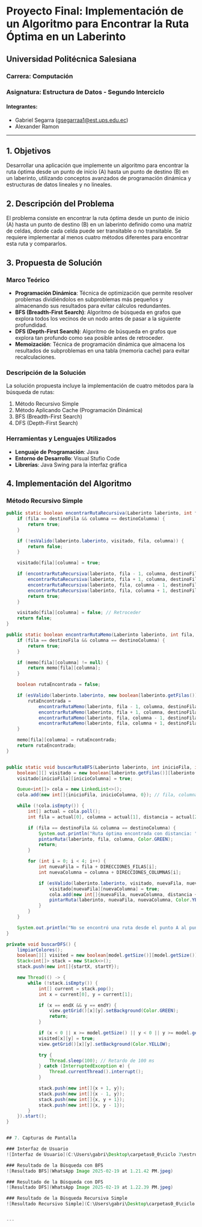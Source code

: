 # Proyecto Final: Implementación de un Algoritmo para Encontrar la Ruta Óptima en un Laberinto

## Universidad Politécnica Salesiana 

### Carrera: Computación
### Asignatura: Estructura de Datos - Segundo Interciclo

#### Integrantes:
- Gabriel Segarra (gsegarraa1@est.ups.edu.ec)
- Alexander Ramon 

---

## 1. Objetivos

Desarrollar una aplicación que implemente un algoritmo para encontrar la ruta óptima desde un punto de inicio (A) hasta un punto de destino (B) en un laberinto, utilizando conceptos avanzados de programación dinámica y estructuras de datos lineales y no lineales.

## 2. Descripción del Problema

El problema consiste en encontrar la ruta óptima desde un punto de inicio (A) hasta un punto de destino (B) en un laberinto definido como una matriz de celdas, donde cada celda puede ser transitable o no transitable. Se requiere implementar al menos cuatro métodos diferentes para encontrar esta ruta y compararlos.

## 3. Propuesta de Solución

### Marco Teórico

- **Programación Dinámica**: Técnica de optimización que permite resolver problemas dividiéndolos en subproblemas más pequeños y almacenando sus resultados para evitar cálculos redundantes.
- **BFS (Breadth-First Search)**: Algoritmo de búsqueda en grafos que explora todos los vecinos de un nodo antes de pasar a la siguiente profundidad.
- **DFS (Depth-First Search)**: Algoritmo de búsqueda en grafos que explora tan profundo como sea posible antes de retroceder.
- **Memoización**: Técnica de programación dinámica que almacena los resultados de subproblemas en una tabla (memoria cache) para evitar recalculaciones.

### Descripción de la Solución

La solución propuesta incluye la implementación de cuatro métodos para la búsqueda de rutas:
1. Método Recursivo Simple
2. Método Aplicando Cache (Programación Dinámica)
3. BFS (Breadth-First Search)
4. DFS (Depth-First Search)

### Herramientas y Lenguajes Utilizados

- **Lenguaje de Programación**: Java
- **Entorno de Desarrollo**: Visual Stufio Code
- **Librerías**: Java Swing para la interfaz gráfica

## 4. Implementación del Algoritmo

### Método Recursivo Simple

```java
public static boolean encontrarRutaRecursiva(Laberinto laberinto, int fila, int columna, int destinoFila, int destinoColumna, boolean[][] visitado) {
    if (fila == destinoFila && columna == destinoColumna) {
        return true;
    }

    if (!esValido(laberinto.laberinto, visitado, fila, columna)) {
        return false;
    }

    visitado[fila][columna] = true;

    if (encontrarRutaRecursiva(laberinto, fila - 1, columna, destinoFila, destinoColumna, visitado) ||
        encontrarRutaRecursiva(laberinto, fila + 1, columna, destinoFila, destinoColumna, visitado) ||
        encontrarRutaRecursiva(laberinto, fila, columna - 1, destinoFila, destinoColumna, visitado) ||
        encontrarRutaRecursiva(laberinto, fila, columna + 1, destinoFila, destinoColumna, visitado)) {
        return true;
    }

    visitado[fila][columna] = false; // Retroceder
    return false;
}

public static boolean encontrarRutaMemo(Laberinto laberinto, int fila, int columna, int destinoFila, int destinoColumna, Boolean[][] memo) {
    if (fila == destinoFila && columna == destinoColumna) {
        return true;
    }

    if (memo[fila][columna] != null) {
        return memo[fila][columna];
    }

    boolean rutaEncontrada = false;

    if (esValido(laberinto.laberinto, new boolean[laberinto.getFilas()][laberinto.getColumnas()], fila, columna)) {
        rutaEncontrada = 
            encontrarRutaMemo(laberinto, fila - 1, columna, destinoFila, destinoColumna, memo) ||
            encontrarRutaMemo(laberinto, fila + 1, columna, destinoFila, destinoColumna, memo) ||
            encontrarRutaMemo(laberinto, fila, columna - 1, destinoFila, destinoColumna, memo) ||
            encontrarRutaMemo(laberinto, fila, columna + 1, destinoFila, destinoColumna, memo);
    }

    memo[fila][columna] = rutaEncontrada;
    return rutaEncontrada;
}


public static void buscarRutaBFS(Laberinto laberinto, int inicioFila, int inicioColumna, int destinoFila, int destinoColumna) {
    boolean[][] visitado = new boolean[laberinto.getFilas()][laberinto.getColumnas()];
    visitado[inicioFila][inicioColumna] = true;

    Queue<int[]> cola = new LinkedList<>();
    cola.add(new int[]{inicioFila, inicioColumna, 0}); // fila, columna, distancia

    while (!cola.isEmpty()) {
        int[] actual = cola.poll();
        int fila = actual[0], columna = actual[1], distancia = actual[2];

        if (fila == destinoFila && columna == destinoColumna) {
            System.out.println("Ruta óptima encontrada con distancia: " + distancia);
            pintarRuta(laberinto, fila, columna, Color.GREEN);
            return;
        }

        for (int i = 0; i < 4; i++) {
            int nuevaFila = fila + DIRECCIONES_FILAS[i];
            int nuevaColumna = columna + DIRECCIONES_COLUMNAS[i];

            if (esValido(laberinto.laberinto, visitado, nuevaFila, nuevaColumna)) {
                visitado[nuevaFila][nuevaColumna] = true;
                cola.add(new int[]{nuevaFila, nuevaColumna, distancia + 1});
                pintarRuta(laberinto, nuevaFila, nuevaColumna, Color.YELLOW);
            }
        }
    }

    System.out.println("No se encontró una ruta desde el punto A al punto B.");
}

private void buscarDFS() {
    limpiarColores();
    boolean[][] visited = new boolean[model.getSize()][model.getSize()];
    Stack<int[]> stack = new Stack<>();
    stack.push(new int[]{startX, startY});

    new Thread(() -> {
        while (!stack.isEmpty()) {
            int[] current = stack.pop();
            int x = current[0], y = current[1];

            if (x == endX && y == endY) {
                view.getGrid()[x][y].setBackground(Color.GREEN);
                return;
            }

            if (x < 0 || x >= model.getSize() || y < 0 || y >= model.getSize() || visited[x][y] || model.isBlocked(x, y)) continue;
            visited[x][y] = true;
            view.getGrid()[x][y].setBackground(Color.YELLOW);

            try {
                Thread.sleep(100); // Retardo de 100 ms
            } catch (InterruptedException e) {
                Thread.currentThread().interrupt();
            }

            stack.push(new int[]{x + 1, y});
            stack.push(new int[]{x - 1, y});
            stack.push(new int[]{x, y + 1});
            stack.push(new int[]{x, y - 1});
        }
    }).start();
}


## 7. Capturas de Pantalla

### Interfaz de Usuario
![Interfaz de Usuario](C:\Users\gabri\Desktop\carpetas0_0\ciclo 3\estructura\ProyectoFinal\WhatsApp Image 2025-02-19 at 1.23.08 PM.jpeg)

### Resultado de la Búsqueda con BFS
![Resultado BFS](WhatsApp Image 2025-02-19 at 1.21.42 PM.jpeg)

### Resultado de la Búsqueda con DFS
![Resultado DFS](WhatsApp Image 2025-02-19 at 1.22.39 PM.jpeg)

### Resultado de la Búsqueda Recursiva Simple
![Resultado Recursivo Simple](C:\Users\gabri\Desktop\carpetas0_0\ciclo 3\estructura\ProyectoFinal\WhatsApp Image 2025-02-19 at 1.23.08 PM.jpeg)


---

